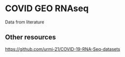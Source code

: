 # COVID GEO RNAseq

Data from literature

## Other resources

https://github.com/urmi-21/COVID-19-RNA-Seq-datasets
